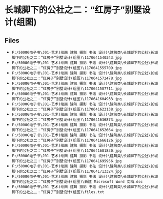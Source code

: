 # 长城脚下的公社之二：“红房子”别墅设计(组图)

## Files

- `F:/5000G电子书\J01-艺术(绘画 建筑 摄影 书法 设计)\建筑类\长城脚下的公社\长城脚下的公社之二：“红房子”别墅设计(组图)\1170641540343.jpg`
- `F:/5000G电子书\J01-艺术(绘画 建筑 摄影 书法 设计)\建筑类\长城脚下的公社\长城脚下的公社之二：“红房子”别墅设计(组图)\1170641555709.jpg`
- `F:/5000G电子书\J01-艺术(绘画 建筑 摄影 书法 设计)\建筑类\长城脚下的公社\长城脚下的公社之二：“红房子”别墅设计(组图)\1170641572478.jpg`
- `F:/5000G电子书\J01-艺术(绘画 建筑 摄影 书法 设计)\建筑类\长城脚下的公社\长城脚下的公社之二：“红房子”别墅设计(组图)\1170641587711.jpg`
- `F:/5000G电子书\J01-艺术(绘画 建筑 摄影 书法 设计)\建筑类\长城脚下的公社\长城脚下的公社之二：“红房子”别墅设计(组图)\1170641604933.jpg`
- `F:/5000G电子书\J01-艺术(绘画 建筑 摄影 书法 设计)\建筑类\长城脚下的公社\长城脚下的公社之二：“红房子”别墅设计(组图)\1170641622138.jpg`
- `F:/5000G电子书\J01-艺术(绘画 建筑 摄影 书法 设计)\建筑类\长城脚下的公社\长城脚下的公社之二：“红房子”别墅设计(组图)\1170641636873.jpg`
- `F:/5000G电子书\J01-艺术(绘画 建筑 摄影 书法 设计)\建筑类\长城脚下的公社\长城脚下的公社之二：“红房子”别墅设计(组图)\1170641652664.jpg`
- `F:/5000G电子书\J01-艺术(绘画 建筑 摄影 书法 设计)\建筑类\长城脚下的公社\长城脚下的公社之二：“红房子”别墅设计(组图)\1170641666126.jpg`
- `F:/5000G电子书\J01-艺术(绘画 建筑 摄影 书法 设计)\建筑类\长城脚下的公社\长城脚下的公社之二：“红房子”别墅设计(组图)\1170641681830.jpg`
- `F:/5000G电子书\J01-艺术(绘画 建筑 摄影 书法 设计)\建筑类\长城脚下的公社\长城脚下的公社之二：“红房子”别墅设计(组图)\1170641695956.jpg`
- `F:/5000G电子书\J01-艺术(绘画 建筑 摄影 书法 设计)\建筑类\长城脚下的公社\长城脚下的公社之二：“红房子”别墅设计(组图)\1170641713324.jpg`
- `F:/5000G电子书\J01-艺术(绘画 建筑 摄影 书法 设计)\建筑类\长城脚下的公社\长城脚下的公社之二：“红房子”别墅设计(组图)\新建 Microsoft Word 文档.doc`
- `F:/5000G电子书\J01-艺术(绘画 建筑 摄影 书法 设计)\建筑类\长城脚下的公社\长城脚下的公社之二：“红房子”别墅设计(组图)\files.txt`
